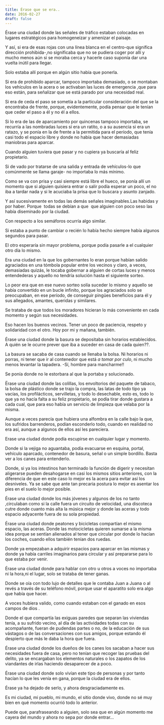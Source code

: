 ```yaml
---
title: Érase que se era..
date: 2016-02-27
draft: false
---
```


Érase una ciudad donde las señales de tráfico estaban colocadas en lugares estratégicos para homogeneizar y amenizar el paisaje. 

Y así, si era de esas rojas con una línea blanca en el centro-que significa dirección prohibida-,no significaba que no se pudiera coger por allí y mucho menos aún si se moraba cerca y hacerle caso suponía dar una vuelta inútil para llegar. 

Solo estaba allí porque en algún sitio había que ponerla. 

Si era de prohibido aparcar, tampoco importaba demasiado, o se montaban los vehículos en la acera o se activaban las luces de emergencia ,que para eso están, para señalizar que se está parado por una necesidad real. 

Si era de ceda el paso se sometía a la particular consideración del que se la encontraba de frente, porque, evidentemente, podía pensar que le tenían que ceder el paso a él y no él a ellos. 

Si lo era de las de aparcamiento por quincenas tampoco importaba, se recurría a las nombradas luces si era un ratito, o a su ausencia si era un ratazo, y se ponía en la de frente a la permitida para el período, que tenía casi todo el espacio libre y donde no había que hacer demasiadas maniobras para aparcar. 

Cuando alguien tuviera que pasar y no cupiera ya buscaría al feliz propietario. 

Si de vado por tratarse de una salida y entrada de vehículos-lo que comúnmente se llama garaje- no importaba lo más mínimo. 

Como se va con prisa y casi siempre está libre el hueco, se ponía allí un momento que si alguien quisiera entrar o salir podía esperar un poco, el no iba a tardar nada y si le acuciaba la prisa que lo buscara y asunto zanjado.

Y así sucesivamente en todas las demás señales imaginables.Las habidas y por haber. Porque  todas se debían a que  que alguien con poco seso las había diseminado por la ciudad.

Con respecto a los semáforos ocurría algo similar.

Si estaba a punto de cambiar o recién lo había hecho siempre había algunos segundos para pasar.

El otro esperaría sin mayor problema, porque podía pasarle a el cualquier otro día lo mismo.

Era una ciudad en la que los gobernantes lo eran porque habían salido agraciados en una tómbola popular entre los vecinos y claro, a veces, demasiadas quizás, le tocaba gobernar a alguien de cortas luces y menos entendederas y aquello no tendría solución hasta el siguiente sorteo. 

Lo peor era que en ese nuevo sorteo solía suceder lo mismo y aquello se había convertido en un bucle infinito, porque los agraciados solo se preocupaban, en ese período, de conseguir pingües beneficios para él y sus allegados, amantes, queridas y similares. 

Se trataba de que todos los moradores hicieran lo más conveniente en cada momento y según sus necesidades. 

Eso hacen los buenos vecinos. Tener un poco de paciencia, respeto y solidaridad con el otro. Hoy por mi y mañana, también.

Érase una ciudad donde la basura se depositaba sin horarios establecidos. A quién se le ocurre prever que iba a suceder en casa de cada quien??. 

La basura se sacaba de casa cuando se llenaba la bolsa. Ni horarios ni porras, ni tener que ir al contenedor que está *a tomar por culo*, ni mucho menos levantar la tapadera.
-Sí, hombre para mancharme!! 

Se ponía donde no le estorbara al que la portaba y solucionado. 

Ërase una ciudad donde las colillas, los envoltorios del paquete de tabaco, la bolsa de plástico donde se trajo la compra, las latas de todo tipo ya vacías, los profilácticos, servilletas, y todo lo desechable, esto es, todo lo que ya no hacía falta a su feliz propietario, se podía tirar donde gustara a cada cual, que para eso había un servicio de limpieza que velaba por la misma.

Aunque a veces parecía que hubiera una alfombra en la calle bajo la que, los sufridos barrenderos, podían esconderlo todo, cuando en realidad no era así, aunque a algunos de ellos así les pareciera. 

Erase una ciudad donde podía escupirse en cualquier lugar y momento.

Donde si la vejiga no aguantaba, podía evacuarse en esquina, portal, vehículo aparcado, contenedor de basura, señal o un simple bordillo. Basta ver a los canes para entenderlo.

Donde, si ya los intestinos han terminado la función de digerir y necesitan aligerarse pueden desahogarse en casi los mismos sitios anteriores, con la diferencia de que en este caso lo mejor es la acera para evitar así los desniveles. Ya se sabe que ante tan precaria postura lo mejor es asentar los pies en el suelo lo mejor posible. 

Érase una ciudad donde los más jóvenes y algunos de los no tanto ,circulaban como si la calle fuera un circuito de velocidad, una discoteca cutre donde cuanto más alta la música mejor y donde las aceras y todo espacio adyacente fuera de su sola propiedad. 

Érase una ciudad donde peatones y bicicletas compartían el mismo espacio, las aceras. Donde las motocicletas quieren sumarse a la misma idea porque se sentían alienados al tener que circular por donde lo hacían los coches, cuando ellos también tenían dos ruedas. 

Donde ya empezaban a adquirir espacios para aparcar en las mismas y donde ya había carriles imaginarios para circular y así prepararse para lo que estaba por venir. 

Érase una ciudad donde para hablar con otro u otros a voces no importaba ni la hora,ni el lugar, solo se trataba de tener ganas. 

Donde se oía con todo lujo de detalles que le contaba Juan a Juana o al revés a través de su teléfono móvil, porque usar el aparatito solo era algo que había que hacer. 

A voces hubiera valido, como cuando estaban con el ganado en esos campos de dios . 

Donde el que compartía las exiguas paredes que separan las viviendas tenía, a su sufrido vecino, al día de las actividades todas con su acompañante, fueran de pudendas partes o no, de la educación de sus vástagos o de las conversaciones con sus amigos, porque estando él despierto que más le daba la hora que fuera. 

Érase una ciudad donde los dueños de los canes los sacaban a hacer sus necesidades fuera de casa, pero no tenían que recoger las pruebas del delito, ya se encargaban los elementos naturales o los zapatos de los viandantes de irlas haciendo desaparecer de a poco. 

Érase una ciudad donde solo vivían este tipo de personas y por tanto hacían lo que les venía en gana, porque la ciudad era de ellos. 

Érase ya ha dejado de serlo, y ahora desgraciadamente es. 

Es mi ciudad, mi pueblo, mi mundo, el sitio donde vivo, donde no sé muy bien en qué momento ocurrió todo lo anterior.

Puede que, parafraseando a alguien, solo sea que en algún momento me cayera del mundo y ahora no sepa por donde entrar…
